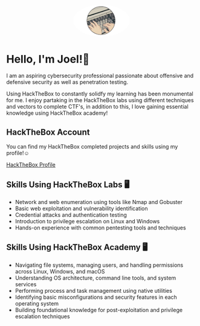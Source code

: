 <p align="center">
  <img src="https://github.com/JoelHtech/Cybersecurity-Portfolio/blob/main/hackthebox/keyboardpfp.png?raw=true" alt="profile picture" width="150" style="border-radius: 50%;">
</p>

# Hello, I'm Joel!👋

I am an aspiring cybersecurity professional passionate about offensive and defensive security as well as penetration testing.

Using HackTheBox to constantly solidfy my learning has been monumental for me. I enjoy partaking in the HackTheBox labs using different techniques and vectors to complete CTF's, in addition to this, I love gaining essential knowledge using HackTheBox academy!

## HackTheBox Account
You can find my HackTheBox completed projects and skills using my profile!☺️

[HackTheBox Profile](https://app.hackthebox.com/profile/mangosalamander)

## Skills Using HackTheBox Labs 🖥
- Network and web enumeration using tools like Nmap and Gobuster
- Basic web exploitation and vulnerability identification
- Credential attacks and authentication testing
- Introduction to privilege escalation on Linux and Windows
- Hands-on experience with common pentesting tools and techniques

## Skills Using HackTheBox Academy 🖥
- Navigating file systems, managing users, and handling permissions across Linux, Windows, and macOS
- Understanding OS architecture, command line tools, and system services
- Performing process and task management using native utilities
- Identifying basic misconfigurations and security features in each operating system
- Building foundational knowledge for post-exploitation and privilege escalation techniques
